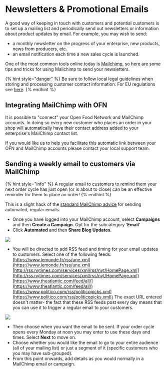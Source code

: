 # Newsletters & Promotional Emails

A good way of keeping in touch with customers and potential customers is to set up a mailing list and periodically send out newsletters or information about product updates by email. For example, you may wish to send:

* a monthly newsletter on the progress of your enterprise, new products, news from producers, etc.
* an email notification each time a new sales cycle is launched.

One of the most common tools online today is [Mailchimp](https://mailchimp.com), so here are some tips and tricks for using Mailchimp to send your newsletters.

{% hint style="danger" %}
Be sure to follow local legal guidelines when storing and processing customer contact information.  For EU regulations see [here](https://ico.org.uk/for-organisations/guide-to-data-protection/guide-to-the-general-data-protection-regulation-gdpr/).
{% endhint %}

## Integrating MailChimp with OFN

It is possible to "connect" your Open Food Network and MailChimp accounts.  In doing so every new customer who places an order in your shop will automatically have their contact address added to your enterprise's MailChimp contact list.&#x20;

If you would like us to help you facilitate this automatic link between your OFN and MailChimp accounts please contact your local support team.

## Sending a weekly email to customers via MailChimp

{% hint style="info" %}
A regular email to customers to remind them your next order cycle has just open (or is about to close) can be an effective reminder for them to place an order!
{% endhint %}

This is a slight hack of the [standard MailChimp advice](https://mailchimp.com/help/share-your-blog-posts-with-mailchimp/) for sending automated, regular emails.

* Once you have logged into your MailChimp account, select **Campaigns** and then **Create a Campaign**. Opt for the subcategory '**Email**'
* Click **Automated** and then **Share Blog Updates**.

![](../.gitbook/assets/mailchimp1.png)

* You will be directed to add RSS feed and timing for your email updates to customers.  Select one of the following feeds:\
  [https://www.lemonde.fr/rss/une.xml](https://www.lemonde.fr/rss/une.xml) [http://rss.nytimes.com/services/xml/rss/nyt/HomePage.xml](http://rss.nytimes.com/services/xml/rss/nyt/HomePage.xml) [https://www.theatlantic.com/feed/all/](https://www.theatlantic.com/feed/all/) [https://www.politico.com/rss/politicopicks.xml](https://www.politico.com/rss/politicopicks.xml)\
  The exact URL entered doesn't matter- the fact that these RSS feeds post every day means that you can use it to trigger a regular email to your customers.

![](<../.gitbook/assets/mailchimp2 (1).png>)

* Then choose when you want the email to be sent.  If your order cycle opens every Monday at noon you may enter to use these days and times.  Select **Next** to move on.
* Choose whether you would like the email to go to your entire audience (all of your mailing list) or just a segment of it (specific customers who you may have sub-grouped).
* From this point onwards, add details as you would normally in a MailChimp email or campaign.
